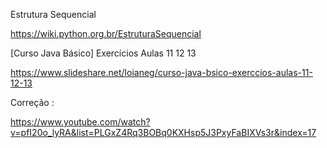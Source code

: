 Estrutura Sequencial 

https://wiki.python.org.br/EstruturaSequencial

[Curso Java Básico] Exercícios Aulas 11 12 13

https://www.slideshare.net/loianeg/curso-java-bsico-exerccios-aulas-11-12-13

Correção :

https://www.youtube.com/watch?v=pfI20o_lyRA&list=PLGxZ4Rq3BOBq0KXHsp5J3PxyFaBIXVs3r&index=17

